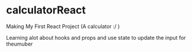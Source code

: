 # calculatorReact

Making My First React Project (A calculator :/ )

Learning alot about hooks and props and use state to update the input for theumuber 
